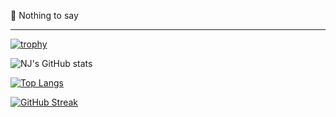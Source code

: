 👋 Nothing to say

----------------

[![trophy](https://github-profile-trophy.vercel.app/?username=chainlito&no-frame=true&theme=nord&title=MultipleLang,Organizations,Joined2020,Repo,PR,Issue,Star,Follower,Commit)](https://github.com/ryo-ma/github-profile-trophy)

![NJ's GitHub stats](https://github-readme-stats.vercel.app/api?username=hot-brainy&show_icons=true&theme=tokyonight)

[![Top Langs](https://github-readme-stats.vercel.app/api/top-langs/?username=hot-brainy&layout=compact&langs_count=8&theme=tokyonight)](https://github.com/anuraghazra/github-readme-stats)

[![GitHub Streak](http://github-readme-streak-stats.herokuapp.com?user=hot-brainy&theme=tokyonight&hide_border=true&date_format=M%20j%5B%2C%20Y%5D)](https://git.io/streak-stats)
